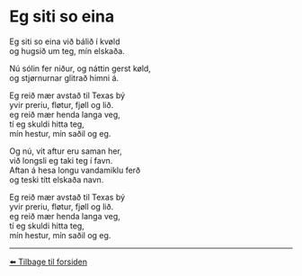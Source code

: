 # Eg siti so eina

Eg siti so eina við bálið í kvøld  
og hugsið um teg, mín elskaða.

Nú sólin fer niður, og náttin gerst køld,  
og stjørnurnar glitrað himni á.  

Eg reið mær avstað til Texas bý  
yvir preriu, fløtur, fjøll og lið.  
eg reið mær henda langa veg,  
tí eg skuldi hitta teg,  
mín hestur, mín saðil og eg.  

Og nú, vit aftur eru saman her,  
við longsli eg taki teg í favn.  
Aftan á hesa longu vandamiklu ferð  
og teski títt elskaða navn.  

Eg reið mær avstað til Texas bý  
yvir preriu, fløtur, fjøll og lið.  
eg reið mær henda langa veg,  
tí eg skuldi hitta teg,  
mín hestur, mín saðil og eg.

---

[⬅️ Tilbage til forsiden](../index.md)
